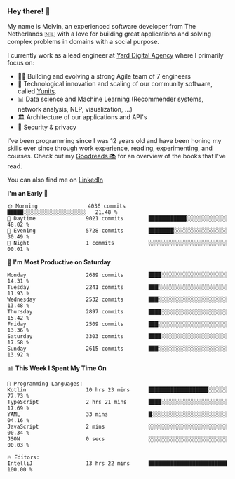 ### Hey there! 👋

My name is Melvin, an experienced software developer from The Netherlands 🇳🇱 with a love for building great applications and solving complex problems in domains with a social purpose. 

I currently work as a lead engineer at [Yard Digital Agency](https://github.com/yardinternet) where I primarily focus on:

* 👏🏼 Building and evolving a strong Agile team of 7 engineers
* 🚀 Technological innovation and scaling of our community software, called [Yunits](https://www.yunits.com/).
* 📊 Data science and Machine Learning (Recommender systems, network analysis, NLP, visualization, ...)
* 🏛 Architecture of our applications and API's
* 🔐 Security & privacy

I've been programming since I was 12 years old and have been honing my skills ever since through work experience, reading, experimenting, and courses.
Check out my [Goodreads 📚](https://goodreads.com/melvinkoopmans) for an overview of the books that I've read. 

You can also find me on [LinkedIn](https://www.linkedin.com/in/melvinkoopmans)

<!--START_SECTION:waka-->
**I'm an Early 🐤** 

```text
🌞 Morning                4036 commits        █████░░░░░░░░░░░░░░░░░░░░   21.48 % 
🌆 Daytime                9021 commits        ████████████░░░░░░░░░░░░░   48.02 % 
🌃 Evening                5728 commits        ████████░░░░░░░░░░░░░░░░░   30.49 % 
🌙 Night                  1 commits           ░░░░░░░░░░░░░░░░░░░░░░░░░   00.01 % 
```
📅 **I'm Most Productive on Saturday** 

```text
Monday                   2689 commits        ████░░░░░░░░░░░░░░░░░░░░░   14.31 % 
Tuesday                  2241 commits        ███░░░░░░░░░░░░░░░░░░░░░░   11.93 % 
Wednesday                2532 commits        ███░░░░░░░░░░░░░░░░░░░░░░   13.48 % 
Thursday                 2897 commits        ████░░░░░░░░░░░░░░░░░░░░░   15.42 % 
Friday                   2509 commits        ███░░░░░░░░░░░░░░░░░░░░░░   13.36 % 
Saturday                 3303 commits        ████░░░░░░░░░░░░░░░░░░░░░   17.58 % 
Sunday                   2615 commits        ███░░░░░░░░░░░░░░░░░░░░░░   13.92 % 
```


📊 **This Week I Spent My Time On** 

```text
💬 Programming Languages: 
Kotlin                   10 hrs 23 mins      ███████████████████░░░░░░   77.73 % 
TypeScript               2 hrs 21 mins       ████░░░░░░░░░░░░░░░░░░░░░   17.69 % 
YAML                     33 mins             █░░░░░░░░░░░░░░░░░░░░░░░░   04.16 % 
JavaScript               2 mins              ░░░░░░░░░░░░░░░░░░░░░░░░░   00.34 % 
JSON                     0 secs              ░░░░░░░░░░░░░░░░░░░░░░░░░   00.03 % 

🔥 Editors: 
IntelliJ                 13 hrs 22 mins      █████████████████████████   100.00 % 
```


<!--END_SECTION:waka-->
